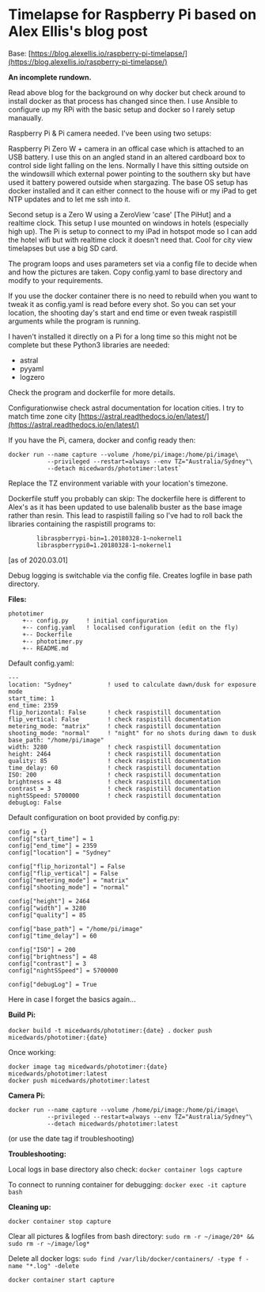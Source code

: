 # Timelapse for Raspberry Pi based on Alex Ellis's blog post

Base: [https://blog.alexellis.io/raspberry-pi-timelapse/](https://blog.alexellis.io/raspberry-pi-timelapse/)

**An incomplete rundown.**

Read above blog for the background on why docker but check around to install 
docker as that process has changed since then. I use Ansible to configure
up my RPi with the basic setup and docker so I rarely setup manaually.

Raspberry Pi & Pi camera needed. I've been using two setups:

Raspberry Pi Zero W + camera in an offical case which is attached to an 
USB battery. I use this on an angled stand in an altered cardboard box
to control side light falling on the lens. Normally I have this sitting 
outside on the windowsill which external power pointing to the southern 
sky but have used it battery powered outside when stargazing.  The base 
OS setup has docker installed and it can either connect to the house wifi 
or my iPad to get NTP updates and to let me ssh into it. 

Second setup is a Zero W using a ZeroView 'case' [The PiHut] and a realtime 
clock. This setup I use mounted on windows in hotels (especially high up). 
The Pi is setup to connect to my iPad in hotspot mode so I can add the 
hotel wifi but with realtime clock it doesn't need that. Cool for city 
view timelapses but use a big SD card.


The program loops and uses parameters set via a config file to decide 
when and how the pictures are taken. Copy config.yaml to base directory 
and modify to your requirements.

If you use the docker container there is no need to rebuild when you want 
to tweak it as config.yaml is read before every shot. So you can set your 
location, the shooting day's start and end time or even tweak raspistill 
arguments while the program is running. 

I haven't installed it directly on a Pi for a long time so this might not 
be complete but these Python3 libraries are needed: 
- astral 
- pyyaml 
- logzero

Check the program and dockerfile for more details.

Configurationwise check astral documentation for location cities. 
I try to match time zone city [https://astral.readthedocs.io/en/latest/](https://astral.readthedocs.io/en/latest/)

If you have the Pi, camera, docker and config ready then:

```
docker run --name capture --volume /home/pi/image:/home/pi/image\
           --privileged --restart=always --env TZ="Australia/Sydney"\
           --detach micedwards/phototimer:latest`
```

Replace the TZ environment variable with your location's timezone.


Dockerfile stuff you probably can skip:
The dockerfile here is different to Alex's as it has been updated to use 
balenalib buster as the base image rather than resin. This lead to 
raspistill failing so I've had to roll back the libraries containing 
the raspistill programs to:
```
        libraspberrypi-bin=1.20180328-1~nokernel1 
        libraspberrypi0=1.20180328-1~nokernel1
``` 
 [as of 2020.03.01] 

Debug logging is switchable via the config file. Creates logfile in base 
path directory. 


**Files:**
```
phototimer
    +-- config.py     ! initial configuration
    +-- config.yaml   ! localised configuration (edit on the fly)
    +-- Dockerfile    
    +-- phototimer.py
    +-- README.md
```

Default config.yaml:
```
---
location: "Sydney"          ! used to calculate dawn/dusk for exposure mode
start_time: 1
end_time: 2359
flip_horizontal: False      ! check raspistill documentation
flip_vertical: False        ! check raspistill documentation
metering_mode: "matrix"     ! check raspistill documentation
shooting_mode: "normal"     ! "night" for no shots during dawn to dusk
base_path: "/home/pi/image"
width: 3280                 ! check raspistill documentation
height: 2464                ! check raspistill documentation
quality: 85                 ! check raspistill documentation
time_delay: 60              ! check raspistill documentation
ISO: 200                    ! check raspistill documentation
brightness = 48             ! check raspistill documentation
contrast = 3                ! check raspistill documentation
nightSSpeed: 5700000        ! check raspistill documentation
debugLog: False
```


Default configuration on boot provided by config.py:
```
config = {}
config["start_time"] = 1          
config["end_time"] = 2359         
config["location"] = "Sydney"

config["flip_horizontal"] = False
config["flip_vertical"] = False
config["metering_mode"] = "matrix"
config["shooting_mode"] = "normal"

config["height"] = 2464
config["width"] = 3280
config["quality"] = 85

config["base_path"] = "/home/pi/image"
config["time_delay"] = 60

config["ISO"] = 200
config["brightness"] = 48
config["contrast"] = 3
config["nightSSpeed"] = 5700000

config["debugLog"] = True
```


Here in case I forget the basics again...

**Build Pi:**

`docker build -t micedwards/phototimer:{date} .`
`docker push micedwards/phototimer:{date}`

Once working:
```
docker image tag micedwards/phototimer:{date} micedwards/phototimer:latest
docker push micedwards/phototimer:latest
```

**Camera Pi:**
```
docker run --name capture --volume /home/pi/image:/home/pi/image\
           --privileged --restart=always --env TZ="Australia/Sydney"\
           --detach micedwards/phototimer:latest 
```
(or use the date tag if troubleshooting)

**Troubleshooting:**

Local logs in base directory also check:
`docker container logs capture`

To connect to running container for debugging:
`docker exec -it capture bash`


**Cleaning up:**

`docker container stop capture`

Clear all pictures & logfiles from bash directory:
`sudo rm -r ~/image/20* && sudo rm -r ~/image/log*`

Delete all docker logs:
`sudo find /var/lib/docker/containers/ -type f -name "*.log" -delete`

`docker container start capture`


